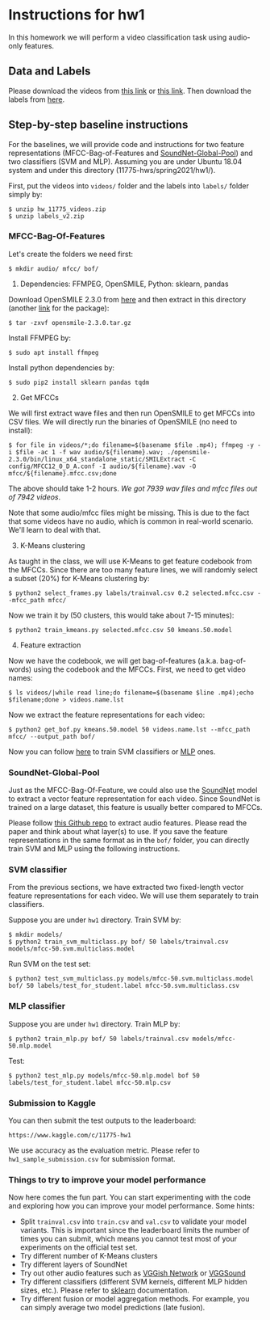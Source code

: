 # Instructions for hw1

In this homework we will perform a video classification task using audio-only features.

## Data and Labels

Please download the videos from [this link](https://drive.google.com/file/d/1Oyzv7eC0QDrg0vX3AdSXYzdsFpIsdzT-/view?usp=sharing) or [this link](https://aladdin-eax.inf.cs.cmu.edu/shares/11775/homeworks/hw_11775_videos.zip). Then download the labels from [here](https://aladdin-eax.inf.cs.cmu.edu/shares/11775/homeworks/labels_v2.zip).

## Step-by-step baseline instructions

For the baselines, we will provide code and instructions for two feature representations (MFCC-Bag-of-Features and [SoundNet-Global-Pool](https://arxiv.org/pdf/1610.09001.pdf)) and two classifiers (SVM and MLP). Assuming you are under Ubuntu 18.04 system and under this directory (11775-hws/spring2021/hw1/).

First, put the videos into `videos/` folder and the labels into `labels/` folder simply by:
```
$ unzip hw_11775_videos.zip
$ unzip labels_v2.zip
```

### MFCC-Bag-Of-Features

Let's create the folders we need first:
```
$ mkdir audio/ mfcc/ bof/
```

1. Dependencies: FFMPEG, OpenSMILE, Python: sklearn, pandas

Download OpenSMILE 2.3.0 from [here](https://he.audeering.com/download/opensmile-2-3-0-tar-gz/) and then extract in this directory (another [link](https://aladdin-eax.inf.cs.cmu.edu/shares/11775/homeworks/opensmile-2.3.0.tar.gz) for the package):
```
$ tar -zxvf opensmile-2.3.0.tar.gz
```

Install FFMPEG by:
```
$ sudo apt install ffmpeg
```

Install python dependencies by:
```
$ sudo pip2 install sklearn pandas tqdm
```

2. Get MFCCs

We will first extract wave files and then run OpenSMILE to get MFCCs into CSV files. We will directly run the binaries of OpenSMILE (no need to install):
```
$ for file in videos/*;do filename=$(basename $file .mp4); ffmpeg -y -i $file -ac 1 -f wav audio/${filename}.wav; ./opensmile-2.3.0/bin/linux_x64_standalone_static/SMILExtract -C config/MFCC12_0_D_A.conf -I audio/${filename}.wav -O mfcc/${filename}.mfcc.csv;done
```
The above should take 1-2 hours. *We got 7939 wav files and mfcc files out of 7942 videos*.

Note that some audio/mfcc files might be missing. This is due to the fact that some videos have no audio, which is common in real-world scenario. We'll learn to deal with that.

3. K-Means clustering

As taught in the class, we will use K-Means to get feature codebook from the MFCCs. Since there are too many feature lines, we will randomly select a subset (20%) for K-Means clustering by:
```
$ python2 select_frames.py labels/trainval.csv 0.2 selected.mfcc.csv --mfcc_path mfcc/
```

Now we train it by (50 clusters, this would take about 7-15 minutes):
```
$ python2 train_kmeans.py selected.mfcc.csv 50 kmeans.50.model
```

4. Feature extraction

Now we have the codebook, we will get bag-of-features (a.k.a. bag-of-words) using the codebook and the MFCCs. First, we need to get video names:
```
$ ls videos/|while read line;do filename=$(basename $line .mp4);echo $filename;done > videos.name.lst
```


Now we extract the feature representations for each video:
```
$ python2 get_bof.py kmeans.50.model 50 videos.name.lst --mfcc_path mfcc/ --output_path bof/
```

Now you can follow [here](#svm-classifier) to train SVM classifiers or [MLP](#mlp-classifier) ones.

### SoundNet-Global-Pool

Just as the MFCC-Bag-Of-Feature, we could also use the [SoundNet](https://arxiv.org/pdf/1610.09001.pdf) model to extract a vector feature representation for each video. Since SoundNet is trained on a large dataset, this feature is usually better compared to MFCCs.

Please follow [this Github repo](https://github.com/eborboihuc/SoundNet-tensorflow) to extract audio features. Please read the paper and think about what layer(s) to use. If you save the feature representations in the same format as in the `bof/` folder, you can directly train SVM and MLP using the following instructions.

### SVM classifier

From the previous sections, we have extracted two fixed-length vector feature representations for each video. We will use them separately to train classifiers.

Suppose you are under `hw1` directory. Train SVM by:
```
$ mkdir models/
$ python2 train_svm_multiclass.py bof/ 50 labels/trainval.csv models/mfcc-50.svm.multiclass.model
```

Run SVM on the test set:
```
$ python2 test_svm_multiclass.py models/mfcc-50.svm.multiclass.model bof/ 50 labels/test_for_student.label mfcc-50.svm.multiclass.csv
```

### MLP classifier

Suppose you are under `hw1` directory. Train MLP by:
```
$ python2 train_mlp.py bof/ 50 labels/trainval.csv models/mfcc-50.mlp.model
```

Test:
```
$ python2 test_mlp.py models/mfcc-50.mlp.model bof 50 labels/test_for_student.label mfcc-50.mlp.csv
```


### Submission to Kaggle

You can then submit the test outputs to the leaderboard:
```
https://www.kaggle.com/c/11775-hw1
```
We use accuracy as the evaluation metric. Please refer to `hw1_sample_submission.csv` for submission format.

### Things to try to improve your model performance

Now here comes the fun part. You can start experimenting with the code and exploring how you can improve your model performance. Some hints:

+ Split `trainval.csv` into `train.csv` and `val.csv` to validate your model variants. This is important since the leaderboard limits the number of times you can submit, which means you cannot test most of your experiments on the official test set.
+ Try different number of K-Means clusters
+ Try different layers of SoundNet
+ Try out other audio features such as [VGGish Network](https://github.com/harritaylor/torchvggish) or [VGGSound](https://github.com/hche11/VGGSound)
+ Try different classifiers (different SVM kernels, different MLP hidden sizes, etc.). Please refer to [sklearn](https://scikit-learn.org/stable/modules/generated/sklearn.neural_network.MLPClassifier.html#sklearn.neural_network.MLPClassifier) documentation.
+ Try different fusion or model aggregation methods. For example, you can simply average two model predictions (late fusion).
